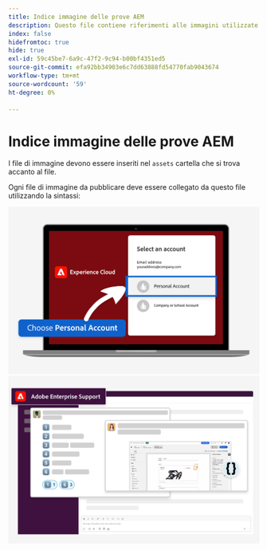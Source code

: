 ```yaml
---
title: Indice immagine delle prove AEM
description: Questo file contiene riferimenti alle immagini utilizzate nei materiali di marketing per gli studi AEM.
index: false
hidefromtoc: true
hide: true
exl-id: 59c45be7-6a9c-47f2-9c94-b00bf4351ed5
source-git-commit: efa92bb34903e6c7dd63888fd54770fab9043674
workflow-type: tm+mt
source-wordcount: '59'
ht-degree: 0%

---
```


# Indice immagine delle prove AEM

I file di immagine devono essere inseriti nel `assets` cartella che si trova accanto al file.

Ogni file di immagine da pubblicare deve essere collegato da questo file utilizzando la sintassi:

![Account personale immagine e-mail pronta per la prova](./assets/select-personal-account.png)
![Slack immagine e-mail](./assets/Slack-email-image.png)
